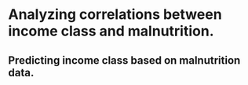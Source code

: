 # Analyzing correlations between income class and malnutrition.
## Predicting income class based on malnutrition data. 
